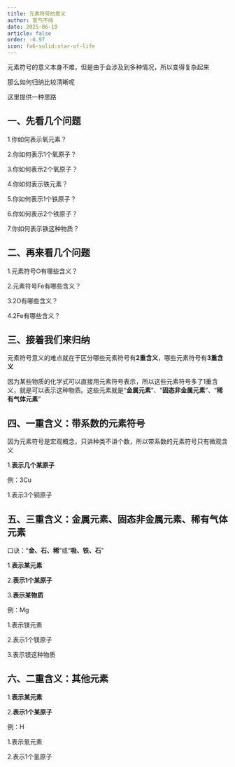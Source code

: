 ```yaml
---
title: 元素符号的意义
author: 氢气不纯
date: 2025-06-10
article: false
order: -0.97
icon: fa6-solid:star-of-life
---
```


元素符号的意义本身不难，但是由于会涉及到多种情况，所以变得复杂起来

那么如何归纳比较清晰呢

这里提供一种思路

## 一、先看几个问题	

1.你如何表示氧元素？

2.你如何表示1个氧原子？

3.你如何表示2个氧原子？

4.你如何表示铁元素？

5.你如何表示1个铁原子？

6.你如何表示2个铁原子？

7.你如何表示铁这种物质？

## 二、再来看几个问题

1.元素符号O有哪些含义？

2.元素符号Fe有哪些含义？

3.2O有哪些含义？

4.2Fe有哪些含义？

## 三、接着我们来归纳

元素符号意义的难点就在于区分哪些元素符号有**2重含义**，哪些元素符号有**3重含义**

因为某些物质的化学式可以直接用元素符号表示，所以这些元素符号多了1重含义，就是可以表示这种物质。这些元素就是“**金属元素**”、“**固态非金属元素**”、“**稀有气体元素**”

## 四、一重含义：带系数的元素符号

因为元素符号是宏观概念，只讲种类不讲个数，所以带系数的元素符号只有微观含义

1.**表示几个某原子**	

例：3Cu

1.表示3个铜原子

## 五、三重含义：金属元素、固态非金属元素、稀有气体元素

口诀：“**金、石、稀**”或“**吸、铁、石**”

1.**表示某元素**

2.**表示1个某原子**

3.**表示某物质**

例：Mg

1.表示镁元素

2.表示1个镁原子

3.表示镁这种物质

## 六、二重含义：其他元素

1.**表示某元素**

2.**表示1个某原子**

例：H

1.表示氢元素

2.表示1个氢原子

‍
